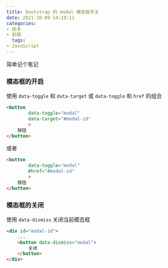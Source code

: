 ```yaml
---
title: bootstrap 的 modal 模态框开关
date: 2021-10-09 14:19:11
categories:
- 技术
- 前端
  tags:
- JavaScript
---
```


简单记个笔记

### 模态框的开启

使用 `data-toggle` 和 `data-target` 或 `data-toggle` 和 `href` 的组合

``` html
<button
        data-toggle="modal"
        data-target="#modal-id"
        >
    按钮
</button>
```

或者

<!--more-->

```html
<button
        data-toggle="modal"
        #href="#modal-id"
        >
    按钮
</button>
```

### 模态框的关闭

使用 `data-dismiss` 关闭当前模态框

```html
<div id="modal-id">
    ...
    <button data-dismiss="modal">
        关闭
    </button>
</div>
```


